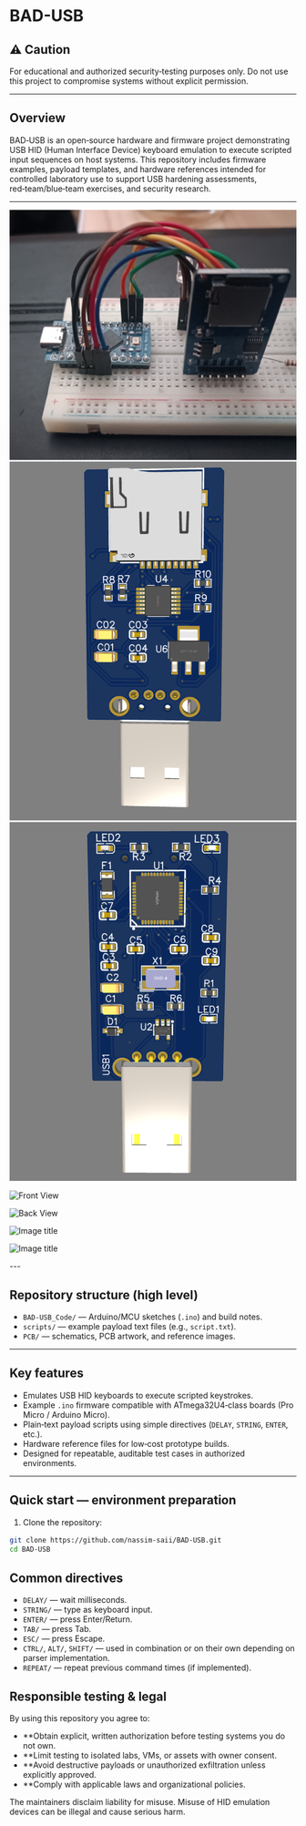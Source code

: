 # BAD-USB

## ⚠️ Caution 

For educational and authorized security‑testing purposes only. Do not use this project to compromise systems without explicit permission.

---

## Overview
BAD‑USB is an open‑source hardware and firmware project demonstrating USB HID (Human Interface Device) keyboard emulation to execute scripted input sequences on host systems. This repository includes firmware examples, payload templates, and hardware references intended for controlled laboratory use to support USB hardening assessments, red‑team/blue‑team exercises, and security research.

---


<div align="center"> 
  <img src="https://github.com/nassim-saii/BAD-USB/blob/main/Pic1.jpg" alt="screenshot" width="Auto" height="Auto" />
</div>
<div align="center">
  <img src="https://github.com/nassim-saii/BAD-USB/blob/main/PICs/F-Back%20View.png" width="%50" />
  <img src="https://github.com/nassim-saii/BAD-USB/blob/main/PICs/F-Front%20%20View.png" width="%50" /> 
</div>

<div class="grid" markdown>

![Front View](https://github.com/nassim-saii/BAD-USB/blob/main/PICs/F-Front%20%20View.png/600x400/f5f5f5/aaaaaa?text=1)

![Back View]([https://dummyimage.com/600x400/f5f5f5/aaaaaa?text=2](https://github.com/nassim-saii/BAD-USB/blob/main/PICs/F-Back%20View.png))

![Image title](https://dummyimage.com/600x400/f5f5f5/aaaaaa?text=3)

![Image title](https://dummyimage.com/600x400/f5f5f5/aaaaaa?text=4)

</div>
---



## Repository structure (high level)
- `BAD-USB_Code/` — Arduino/MCU sketches (`.ino`) and build notes.  
- `scripts/` — example payload text files (e.g., `script.txt`).  
- `PCB/` — schematics, PCB artwork, and reference images.  



---

## Key features
- Emulates USB HID keyboards to execute scripted keystrokes.  
- Example `.ino` firmware compatible with ATmega32U4‑class boards (Pro Micro / Arduino Micro).  
- Plain‑text payload scripts using simple directives (`DELAY`, `STRING`, `ENTER`, etc.).  
- Hardware reference files for low‑cost prototype builds.  
- Designed for repeatable, auditable test cases in authorized environments.

---

## Quick start — environment preparation
1. Clone the repository:
```bash
git clone https://github.com/nassim-saii/BAD-USB.git
cd BAD-USB
```

## Common directives

- `DELAY/` <ms> — wait <ms> milliseconds.
- `STRING/` <text> — type <text> as keyboard input.
- `ENTER/` — press Enter/Return.
- `TAB/` — press Tab.
- `ESC/` — press Escape.
- `CTRL/`, `ALT/`, `SHIFT/` — used in combination or on their own depending on parser implementation.
- `REPEAT/` <n> — repeat previous command <n> times (if implemented).



## Responsible testing & legal

By using this repository you agree to:
- **Obtain explicit, written authorization before testing systems you do not own.
- **Limit testing to isolated labs, VMs, or assets with owner consent.
- **Avoid destructive payloads or unauthorized exfiltration unless explicitly approved.
- **Comply with applicable laws and organizational policies.
  
The maintainers disclaim liability for misuse. Misuse of HID emulation devices can be illegal and cause serious harm.
